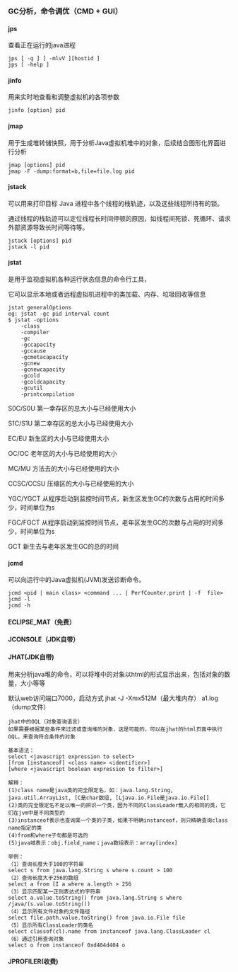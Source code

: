 ### GC分析，命令调优（CMD + GUI）

#### jps

查看正在运行的java进程

```
jps [ -q ] [ -mlvV ][hostid ]
jps [ -help ]
```

#### jinfo

用来实时地查看和调整虚拟机的各项参数

```
jinfo [option] pid
```

#### jmap

用于生成堆转储快照，用于分析Java虚拟机堆中的对象，后续结合图形化界面进行分析

```
jmap [options] pid
jmap -F -dump:format=b,file=file.log pid
```

#### jstack

可以用来打印目标 Java 进程中各个线程的栈轨迹，以及这些线程所持有的锁。

通过线程的栈轨迹可以定位线程长时间停顿的原因，如线程间死锁、死循环、请求外部资源导致长时间等待等。

```
jstack [options] pid
jstack -l pid
```

#### jstat

是用于监视虚拟机各种运行状态信息的命令行工具，

它可以显示本地或者远程虚拟机进程中的类加载、内存、垃圾回收等信息

```
jstat generalOptions
eg: jstat -gc pid interval count 
$ jstat -options
    -class
    -compiler
    -gc
    -gccapacity
    -gccause
    -gcmetacapacity
    -gcnew
    -gcnewcapacity
    -gcold
    -gcoldcapacity
    -gcutil
    -printcompilation
```

S0C/S0U 第一幸存区的总大小与已经使用大小

S1C/S1U  第二幸存区的总大小与已经使用大小

EC/EU     新生区的大小与已经使用大小

OC/OC    老年区的大小与已经使用的大小

MC/MU   方法去的大小与已经使用的大小

CCSC/CCSU  压缩区的大小与已经使用的大小

YGC/YGCT    从程序启动到监控时间节点，新生区发生GC的次数与占用的时间多少，时间单位为s

FGC/FGCT        从程序启动到监控时间节点，老年区发生GC的次数与占用的时间多少，时间单位为s

GCT         新生去与老年区发生GC的总的时间

#### jcmd

可以向运行中的Java虚拟机(JVM)发送诊断命令。

```
jcmd <pid | main class> <command ... | PerfCounter.print | -f  file>
jcmd -l
jcmd -h
```

#### ECLIPSE_MAT（免费）

#### JCONSOLE（JDK自带）

#### JHAT(JDK自带)

用来分析java堆的命令，可以将堆中的对象以html的形式显示出来，包括对象的数量，大小等等

默认web访问端口7000，启动方式    jhat -J  -Xmx512M（最大堆内存） a1.log（dump文件）

```
jhat中的OQL（对象查询语言） 
如果需要根据某些条件来过滤或查询堆的对象，这是可能的，可以在jhat的html页面中执行OQL，来查询符合条件的对象

基本语法： 
select <javascript expression to select>
[from [instanceof] <class name> <identifier>]
[where <javascript boolean expression to filter>]

解释： 
(1)class name是java类的完全限定名，如：java.lang.String, java.util.ArrayList, [C是char数组, [Ljava.io.File是java.io.File[]
(2)类的完全限定名不足以唯一的辨识一个类，因为不同的ClassLoader载入的相同的类，它们在jvm中是不同类型的
(3)instanceof表示也查询某一个类的子类，如果不明确instanceof，则只精确查询class name指定的类
(4)from和where子句都是可选的
(5)java域表示：obj.field_name；java数组表示：array[index]

举例： 
（1）查询长度大于100的字符串
select s from java.lang.String s where s.count > 100
（2）查询长度大于256的数组
select a from [I a where a.length > 256
（3）显示匹配某一正则表达式的字符串
select a.value.toString() from java.lang.String s where /java/(s.value.toString())
（4）显示所有文件对象的文件路径
select file.path.value.toString() from java.io.File file
（5）显示所有ClassLoader的类名
select classof(cl).name from instanceof java.lang.ClassLoader cl
（6）通过引用查询对象
select o from instanceof 0xd404d404 o
```

#### JPROFILER(收费)
